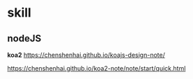 # skill

## nodeJS

**koa2**
https://chenshenhai.github.io/koajs-design-note/

https://chenshenhai.github.io/koa2-note/note/start/quick.html
